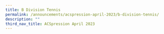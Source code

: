 ```yaml
---
title: B Division Tennis
permalink: /announcements/acspression-april-2023/b-division-tennis/
description: ""
third_nav_title: ACSpression April 2023
---
```

